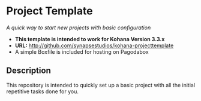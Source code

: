 # Project Template

*A quick way to start new projects with basic configuration*

- **This template is intended to work for Kohana Version 3.3.x** 
- **URL:** <http://github.com/synapsestudios/kohana-projecttemplate>
- A simple Boxfile is included for hosting on Pagodabox

## Description
This repository is intended to quickly set up a basic project with all the initial repetitive tasks done for you.
